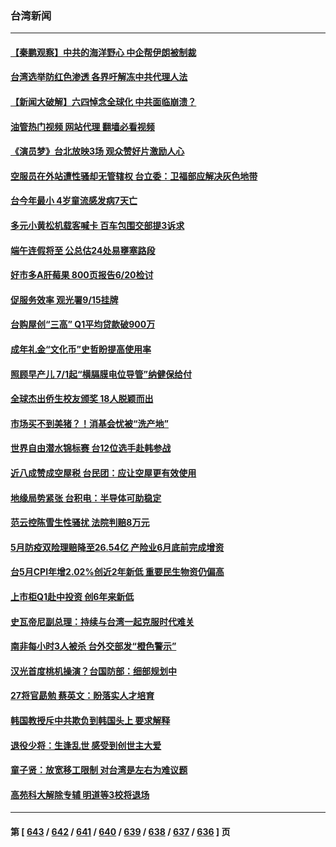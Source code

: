 ### 台湾新闻
---
#### [【秦鹏观察】中共的海洋野心 中企帮伊朗被制裁](../../pages/ncid1349361/n14011282.md?06071245) 
#### [台湾选举防红色渗透 各界吁解冻中共代理人法](../../pages/ncid1349361/n14011142.md?06071245) 
#### [【新闻大破解】六四悼念全球化 中共面临崩溃？](../../pages/ncid1349361/n14011236.md?06071245) 
#### [油管热门视频 网站代理 翻墙必看视频](http://138.2.39.72:81/youtube.html?epic-marker?06071245)
#### [《演员梦》台北放映3场 观众赞好片激励人心](../../pages/ncid1349361/n14010428.md?06071245) 
#### [空服员在外站遭性骚却无管辖权 台立委：卫福部应解决灰色地带](../../pages/ncid1349361/n14011099.md?06071245) 
#### [台今年最小 4岁童流感发病7天亡](../../pages/ncid1349361/n14011113.md?06071245) 
#### [多元小黄松机载客喊卡 百车包围交部提3诉求](../../pages/ncid1349361/n14011117.md?06071245) 
#### [端午连假将至 公总估24处易壅塞路段](../../pages/ncid1349361/n14011121.md?06071245) 
#### [好市多A肝莓果 800页报告6/20检讨](../../pages/ncid1349361/n14011122.md?06071245) 
#### [促服务效率 观光署9/15挂牌](../../pages/ncid1349361/n14011123.md?06071245) 
#### [台购屋创“三高” Q1平均贷款破900万](../../pages/ncid1349361/n14011112.md?06071245) 
#### [成年礼金“文化币”史哲盼提高使用率](../../pages/ncid1349361/n14011126.md?06071245) 
#### [照顾早产儿 7/1起“横膈膜电位导管”纳健保给付](../../pages/ncid1349361/n14011131.md?06071245) 
#### [全球杰出侨生校友颁奖 18人脱颖而出](../../pages/ncid1349361/n14011110.md?06071245) 
#### [市场买不到美猪？！消基会忧被“洗产地”](../../pages/ncid1349361/n14011133.md?06071245) 
#### [世界自由潜水锦标赛 台12位选手赴韩参战](../../pages/ncid1349361/n14011134.md?06071245) 
#### [近八成赞成空屋税 台民团：应让空屋更有效使用](../../pages/ncid1349361/n14011137.md?06071245) 
#### [地缘局势紧张 台积电：半导体可助稳定](../../pages/ncid1349361/n14011091.md?06071245) 
#### [范云控陈雪生性骚扰 法院判赔8万元](../../pages/ncid1349361/n14011101.md?06071245) 
#### [5月防疫双险理赔降至26.54亿 产险业6月底前完成增资](../../pages/ncid1349361/n14011068.md?06071245) 
#### [台5月CPI年增2.02%创近2年新低 重要民生物资仍偏高](../../pages/ncid1349361/n14011070.md?06071245) 
#### [上市柜Q1赴中投资 创6年来新低](../../pages/ncid1349361/n14011069.md?06071245) 
#### [史瓦帝尼副总理：持续与台湾一起克服时代难关](../../pages/ncid1349361/n14010955.md?06071245) 
#### [南非每小时3人被杀  台外交部发“橙色警示”](../../pages/ncid1349361/n14011004.md?06071245) 
#### [汉光首度桃机操演？台国防部：细部规划中](../../pages/ncid1349361/n14011002.md?06071245) 
#### [27将官勗勉 蔡英文：盼落实人才培育](../../pages/ncid1349361/n14010989.md?06071245) 
#### [韩国教授斥中共欺负到韩国头上 要求解释](../../pages/ncid1349361/n14010574.md?06071245) 
#### [退役少将：生逢乱世 感受到创世主大爱](../../pages/ncid1349361/n14007940.md?06071245) 
#### [童子贤：放宽移工限制 对台湾是左右为难议题](../../pages/ncid1349361/n14010418.md?06071245) 
#### [高苑科大解除专辅 明道等3校将退场](../../pages/ncid1349361/n14010411.md?06071245) 

---
#### 第 [ [643](./643.md?06071245) / [642](./642.md?06071245) / [641](./641.md?06071245) / [640](./640.md?06071245) / [639](./639.md?06071245) / [638](./638.md?06071245) / [637](./637.md?06071245) / [636](./636.md?06071245) ] 页
